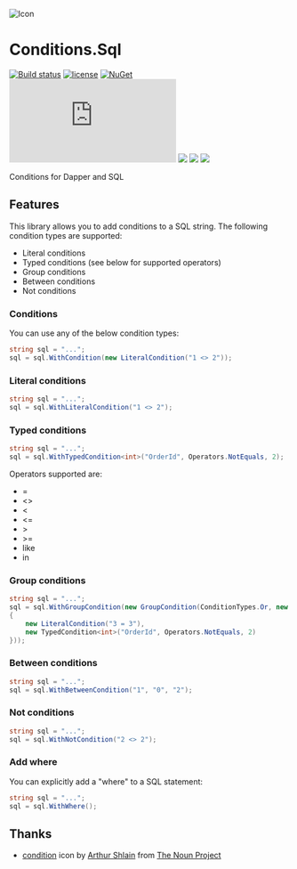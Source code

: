![Icon](https://i.imgur.com/RGy31lu.png?1)
# Conditions.Sql
[![Build status](https://ci.appveyor.com/api/projects/status/sn05aal3tj8pc9w8?svg=true)](https://ci.appveyor.com/project/lvermeulen/conditions-sql)
 [![license](https://img.shields.io/github/license/lvermeulen/Conditions.Sql.svg?maxAge=2592000)](https://github.com/lvermeulen/Conditions.Sql/blob/main/LICENSE)
 [![NuGet](https://img.shields.io/nuget/vpre/Conditions.Sql.svg?maxAge=2592000)](https://www.nuget.org/packages/Conditions.Sql/)
 ![downloads](https://img.shields.io/nuget/dt/Conditions.Sql)
 ![](https://img.shields.io/badge/.net-4.6.1-yellowgreen.svg)
 ![](https://img.shields.io/badge/netstandard-1.4-yellowgreen.svg)
 ![](https://img.shields.io/badge/netstandard-2.0-yellowgreen.svg)
 
Conditions for Dapper and SQL

## Features

This library allows you to add conditions to a SQL string. The following condition types are supported:
* Literal conditions
* Typed conditions (see below for supported operators)
* Group conditions
* Between conditions
* Not conditions

### Conditions

You can use any of the below condition types:
```csharp
string sql = "...";
sql = sql.WithCondition(new LiteralCondition("1 <> 2"));
```

### Literal conditions
```csharp
string sql = "...";
sql = sql.WithLiteralCondition("1 <> 2");
```

### Typed conditions


```csharp
string sql = "...";
sql = sql.WithTypedCondition<int>("OrderId", Operators.NotEquals, 2);
```
Operators supported are:
* =
* <>
* &lt;
* &lt;=
* &gt;
* &gt;=
* like
* in


### Group conditions
```csharp
string sql = "...";
sql = sql.WithGroupCondition(new GroupCondition(ConditionTypes.Or, new List<ICondition>
{
	new LiteralCondition("3 = 3"),
	new TypedCondition<int>("OrderId", Operators.NotEquals, 2)
}));
```

### Between conditions
```csharp
string sql = "...";
sql = sql.WithBetweenCondition("1", "0", "2");
```

### Not conditions
```csharp
string sql = "...";
sql = sql.WithNotCondition("2 <> 2");
```

### Add where

You can explicitly add a "where" to a SQL statement:
```csharp
string sql = "...";
sql = sql.WithWhere();
```

## Thanks
* [condition](https://thenounproject.com/search/?q=condition&i=101727) icon by [Arthur Shlain](https://thenounproject.com/ArtZ91/) from [The Noun Project](https://thenounproject.com)
